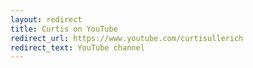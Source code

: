 ```yaml
---
layout: redirect
title: Curtis on YouTube
redirect_url: https://www.youtube.com/curtisullerich
redirect_text: YouTube channel
---
```



